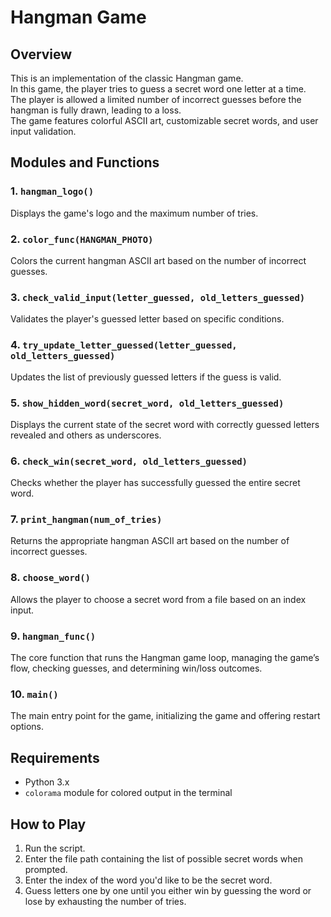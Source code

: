 # Hangman Game

## Overview

This is an implementation of the classic Hangman game.<br>
In this game, the player tries to guess a secret word one letter at a time.<br>
The player is allowed a limited number of incorrect guesses before the hangman is fully drawn, leading to a loss.<br>
The game features colorful ASCII art, customizable secret words, and user input validation.

## Modules and Functions

### 1. `hangman_logo()`
Displays the game's logo and the maximum number of tries.

### 2. `color_func(HANGMAN_PHOTO)`
Colors the current hangman ASCII art based on the number of incorrect guesses.

### 3. `check_valid_input(letter_guessed, old_letters_guessed)`
Validates the player's guessed letter based on specific conditions.

### 4. `try_update_letter_guessed(letter_guessed, old_letters_guessed)`
Updates the list of previously guessed letters if the guess is valid.

### 5. `show_hidden_word(secret_word, old_letters_guessed)`
Displays the current state of the secret word with correctly guessed letters revealed and others as underscores.

### 6. `check_win(secret_word, old_letters_guessed)`
Checks whether the player has successfully guessed the entire secret word.

### 7. `print_hangman(num_of_tries)`
Returns the appropriate hangman ASCII art based on the number of incorrect guesses.

### 8. `choose_word()`
Allows the player to choose a secret word from a file based on an index input.

### 9. `hangman_func()`
The core function that runs the Hangman game loop, managing the game’s flow, checking guesses, and determining win/loss outcomes.

### 10. `main()`
The main entry point for the game, initializing the game and offering restart options.

## Requirements

- Python 3.x
- `colorama` module for colored output in the terminal

## How to Play

1. Run the script.
2. Enter the file path containing the list of possible secret words when prompted.
3. Enter the index of the word you'd like to be the secret word.
4. Guess letters one by one until you either win by guessing the word or lose by exhausting the number of tries.

